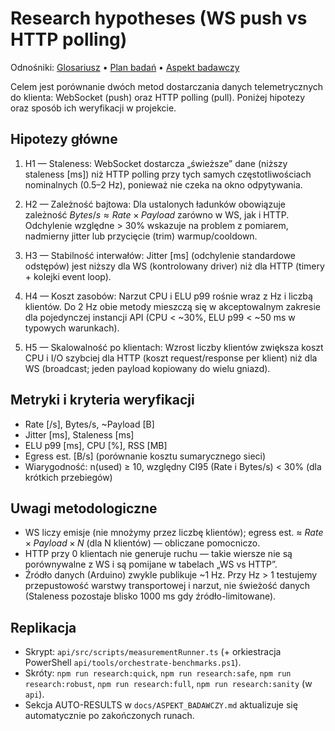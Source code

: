 # Research hypotheses (WS push vs HTTP polling)

Odnośniki: [Glosariusz](./GLOSARIUSZ.md) • [Plan badań](./RESEARCH_PLAN.md) • [Aspekt badawczy](./ASPEKT_BADAWCZY.md)

Celem jest porównanie dwóch metod dostarczania danych telemetrycznych do klienta: WebSocket (push) oraz HTTP polling (pull). Poniżej hipotezy oraz sposób ich weryfikacji w projekcie.

## Hipotezy główne

1. H1 — Staleness: WebSocket dostarcza „świeższe” dane (niższy staleness [ms]) niż HTTP polling przy tych samych częstotliwościach nominalnych (0.5–2 Hz), ponieważ nie czeka na okno odpytywania.

2. H2 — Zależność bajtowa: Dla ustalonych ładunków obowiązuje zależność $Bytes/s \approx Rate \times Payload$ zarówno w WS, jak i HTTP. Odchylenie względne > 30% wskazuje na problem z pomiarem, nadmierny jitter lub przycięcie (trim) warmup/cooldown.

3. H3 — Stabilność interwałów: Jitter [ms] (odchylenie standardowe odstępów) jest niższy dla WS (kontrolowany driver) niż dla HTTP (timery + kolejki event loop).

4. H4 — Koszt zasobów: Narzut CPU i ELU p99 rośnie wraz z Hz i liczbą klientów. Do 2 Hz obie metody mieszczą się w akceptowalnym zakresie dla pojedynczej instancji API (CPU < ~30%, ELU p99 < ~50 ms w typowych warunkach).

5. H5 — Skalowalność po klientach: Wzrost liczby klientów zwiększa koszt CPU i I/O szybciej dla HTTP (koszt request/response per klient) niż dla WS (broadcast; jeden payload kopiowany do wielu gniazd).

## Metryki i kryteria weryfikacji

- Rate [/s], Bytes/s, ~Payload [B]
- Jitter [ms], Staleness [ms]
- ELU p99 [ms], CPU [%], RSS [MB]
- Egress est. [B/s] (porównanie kosztu sumarycznego sieci)
- Wiarygodność: n(used) ≥ 10, względny CI95 (Rate i Bytes/s) < 30% (dla krótkich przebiegów)

## Uwagi metodologiczne

- WS liczy emisje (nie mnożymy przez liczbę klientów); egress est. ≈ $Rate \times Payload \times N$ (dla N klientów) — obliczane pomocniczo.
- HTTP przy 0 klientach nie generuje ruchu — takie wiersze nie są porównywalne z WS i są pomijane w tabelach „WS vs HTTP”.
- Źródło danych (Arduino) zwykle publikuje ~1 Hz. Przy Hz > 1 testujemy przepustowość warstwy transportowej i narzut, nie świeżość danych (Staleness pozostaje blisko 1000 ms gdy źródło-limitowane).

## Replikacja

- Skrypt: `api/src/scripts/measurementRunner.ts` (+ orkiestracja PowerShell `api/tools/orchestrate-benchmarks.ps1`).
- Skróty: `npm run research:quick`, `npm run research:safe`, `npm run research:robust`, `npm run research:full`, `npm run research:sanity` (w `api`).
- Sekcja AUTO-RESULTS w `docs/ASPEKT_BADAWCZY.md` aktualizuje się automatycznie po zakończonych runach.
